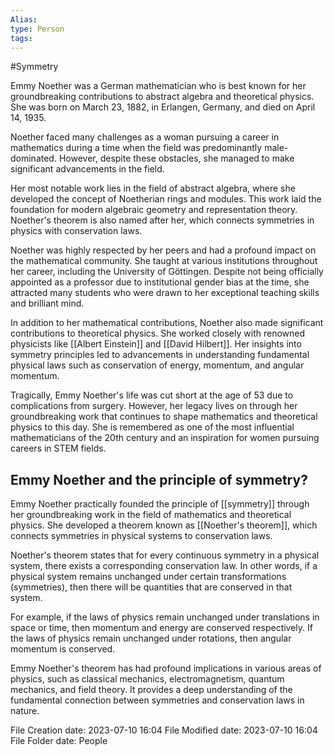 ```yaml
---
Alias:
type: Person
tags:
---
```

#Symmetry 

Emmy Noether was a German mathematician who is best known for her groundbreaking contributions to abstract algebra and theoretical physics. She was born on March 23, 1882, in Erlangen, Germany, and died on April 14, 1935.

Noether faced many challenges as a woman pursuing a career in mathematics during a time when the field was predominantly male-dominated. However, despite these obstacles, she managed to make significant advancements in the field.

Her most notable work lies in the field of abstract algebra, where she developed the concept of Noetherian rings and modules. This work laid the foundation for modern algebraic geometry and representation theory. Noether's theorem is also named after her, which connects symmetries in physics with conservation laws.

Noether was highly respected by her peers and had a profound impact on the mathematical community. She taught at various institutions throughout her career, including the University of Göttingen. Despite not being officially appointed as a professor due to institutional gender bias at the time, she attracted many students who were drawn to her exceptional teaching skills and brilliant mind.

In addition to her mathematical contributions, Noether also made significant contributions to theoretical physics. She worked closely with renowned physicists like [[Albert Einstein]] and [[David Hilbert]]. Her insights into symmetry principles led to advancements in understanding fundamental physical laws such as conservation of energy, momentum, and angular momentum.

Tragically, Emmy Noether's life was cut short at the age of 53 due to complications from surgery. However, her legacy lives on through her groundbreaking work that continues to shape mathematics and theoretical physics to this day. She is remembered as one of the most influential mathematicians of the 20th century and an inspiration for women pursuing careers in STEM fields.

## Emmy Noether and the principle of symmetry?

Emmy Noether practically founded the principle of [[symmetry]] through her groundbreaking work in the field of mathematics and theoretical physics. She developed a theorem known as [[Noether's theorem]], which connects symmetries in physical systems to conservation laws.

Noether's theorem states that for every continuous symmetry in a physical system, there exists a corresponding conservation law. In other words, if a physical system remains unchanged under certain transformations (symmetries), then there will be quantities that are conserved in that system.

For example, if the laws of physics remain unchanged under translations in space or time, then momentum and energy are conserved respectively. If the laws of physics remain unchanged under rotations, then angular momentum is conserved.

Emmy Noether's theorem has had profound implications in various areas of physics, such as classical mechanics, electromagnetism, quantum mechanics, and field theory. It provides a deep understanding of the fundamental connection between symmetries and conservation laws in nature.

File Creation date: 2023-07-10 16:04
File Modified date: 2023-07-10 16:04
File Folder date: People